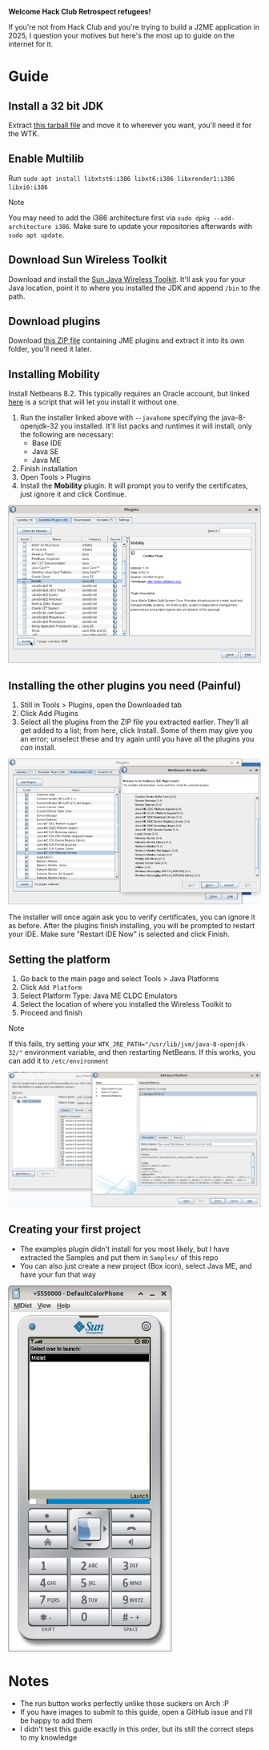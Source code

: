 **Welcome Hack Club Retrospect refugees!**

If you're not from Hack Club and you're trying to build a J2ME application in 2025, I question your motives but here's the most up to guide on the internet for it.

# Guide

## Install a 32 bit JDK
Extract [this tarball file](https://files.mercurywork.shop/rafflesia/java-8-openjdk-32.tar.gz) and move it to wherever you want, you'll need it for the WTK.

## Enable Multilib
Run `sudo apt install libxtst6:i386 libxt6:i386 libxrender1:i386 libxi6:i386`

> [!NOTE]
> You may need to add the i386 architecture first via `sudo dpkg --add-architecture i386`. Make sure to update your repositories afterwards with `sudo apt update`.

## Download Sun Wireless Toolkit
Download and install the [Sun Java Wireless Toolkit](https://files.mercurywork.shop/foxmoss/retrospect/sun_java_wireless_toolkit-2.5.2_01-linuxi486.bin.sh). It'll ask you for your Java location, point it to where you installed the JDK and append `/bin` to the path.

## Download plugins 
Download [this ZIP file](https://files.mercurywork.shop/rafflesia/oracle-jmesdk-3-4-rr-nb-plugins.zip) containing JME plugins and extract it into its own folder, you'll need it later.

## Installing Mobility
Install Netbeans 8.2. This typically requires an Oracle account, but linked [here](https://files.mercurywork.shop/rafflesia/netbeans-8.2-linux.sh) is a script that will let you install it without one.
1. Run the installer linked above with `--javahome` specifying the java-8-openjdk-32 you installed. It'll list packs and runtimes it will install, only the following are necessary:
	* Base IDE
	* Java SE
	* Java ME
2. Finish installation
3. Open Tools > Plugins
4. Install the **Mobility** plugin. It will prompt you to verify the certificates, just ignore it and click Continue.

![Screenshot](assets/img_mobility.png)

## Installing the other plugins you need (Painful)
1. Still in Tools > Plugins, open the Downloaded tab
2. Click Add Plugins
3. Select all the plugins from the ZIP file you extracted earlier. They'll all get added to a list; from here, click Install. Some of them may give you an error; unselect these and try again until you have all the plugins you *can* install.

![Screenshot](assets/img_jme_plugins.png)

The installer will once again ask you to verify certificates, you can ignore it as before. After the plugins finish installing, you will be prompted to restart your IDE. Make sure "Restart IDE Now" is selected and click Finish.

## Setting the platform
1. Go back to the main page and select Tools > Java Platforms
2. Click `Add Platform`
3. Select Platform Type: Java ME CLDC Emulators
4. Select the location of where you installed the Wireless Toolkit to
5. Proceed and finish

> [!NOTE]
> If this fails, try setting your `WTK_JRE_PATH="/usr/lib/jvm/java-8-openjdk-32/"` environment variable, and then restarting NetBeans. If this works, you can add it to `/etc/environment`

![Screenshot](assets/img_add_platform.png)

## Creating your first project
* The examples plugin didn't install for you most likely, but I have extracted the Samples and put them in `Samples/` of this repo
* You can also just create a new project (Box icon), select Java ME, and have your fun that way

![Screenshot](assets/img_emulator.png)

# Notes
* The run button works perfectly unlike those suckers on Arch :P
* If you have images to submit to this guide, open a GitHub issue and I'll be happy to add them
* I didn't test this guide exactly in this order, but its still the correct steps to my knowledge
